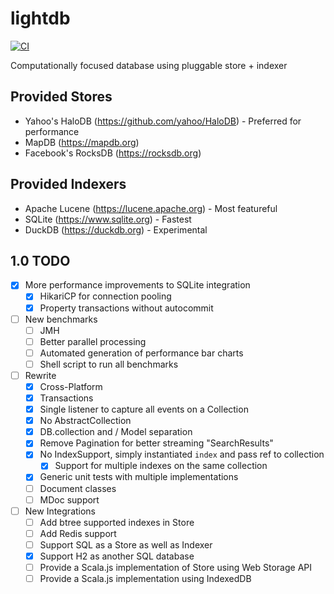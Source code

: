 # lightdb
[![CI](https://github.com/outr/lightdb/actions/workflows/ci.yml/badge.svg)](https://github.com/outr/lightdb/actions/workflows/ci.yml)

Computationally focused database using pluggable store + indexer

## Provided Stores
- Yahoo's HaloDB (https://github.com/yahoo/HaloDB) - Preferred for performance
- MapDB (https://mapdb.org)
- Facebook's RocksDB (https://rocksdb.org)

## Provided Indexers
- Apache Lucene (https://lucene.apache.org) - Most featureful
- SQLite (https://www.sqlite.org) - Fastest
- DuckDB (https://duckdb.org) - Experimental

## 1.0 TODO
- [X] More performance improvements to SQLite integration
  - [X] HikariCP for connection pooling
  - [X] Property transactions without autocommit
- [ ] New benchmarks
  - [ ] JMH
  - [ ] Better parallel processing
  - [ ] Automated generation of performance bar charts
  - [ ] Shell script to run all benchmarks
- [ ] Rewrite
  - [X] Cross-Platform
  - [X] Transactions
  - [X] Single listener to capture all events on a Collection
  - [X] No AbstractCollection
  - [X] DB.collection and / Model separation
  - [X] Remove Pagination for better streaming "SearchResults"
  - [X] No IndexSupport, simply instantiated `index` and pass ref to collection
    - [X] Support for multiple indexes on the same collection
  - [X] Generic unit tests with multiple implementations
  - [ ] Document classes
  - [ ] MDoc support
- [ ] New Integrations
  - [ ] Add btree supported indexes in Store
  - [ ] Add Redis support
  - [ ] Support SQL as a Store as well as Indexer
  - [X] Support H2 as another SQL database
  - [ ] Provide a Scala.js implementation of Store using Web Storage API
  - [ ] Provide a Scala.js implementation using IndexedDB